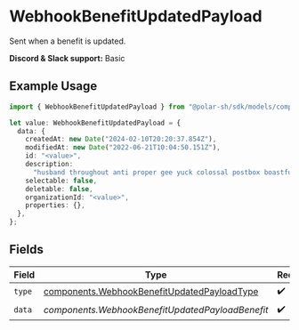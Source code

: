 # WebhookBenefitUpdatedPayload

Sent when a benefit is updated.

**Discord & Slack support:** Basic

## Example Usage

```typescript
import { WebhookBenefitUpdatedPayload } from "@polar-sh/sdk/models/components";

let value: WebhookBenefitUpdatedPayload = {
  data: {
    createdAt: new Date("2024-02-10T20:20:37.854Z"),
    modifiedAt: new Date("2022-06-21T10:04:50.151Z"),
    id: "<value>",
    description:
      "husband throughout anti proper gee yuck colossal postbox boastfully",
    selectable: false,
    deletable: false,
    organizationId: "<value>",
    properties: {},
  },
};
```

## Fields

| Field                                                                                                      | Type                                                                                                       | Required                                                                                                   | Description                                                                                                |
| ---------------------------------------------------------------------------------------------------------- | ---------------------------------------------------------------------------------------------------------- | ---------------------------------------------------------------------------------------------------------- | ---------------------------------------------------------------------------------------------------------- |
| `type`                                                                                                     | [components.WebhookBenefitUpdatedPayloadType](../../models/components/webhookbenefitupdatedpayloadtype.md) | :heavy_check_mark:                                                                                         | N/A                                                                                                        |
| `data`                                                                                                     | *components.WebhookBenefitUpdatedPayloadBenefit*                                                           | :heavy_check_mark:                                                                                         | N/A                                                                                                        |